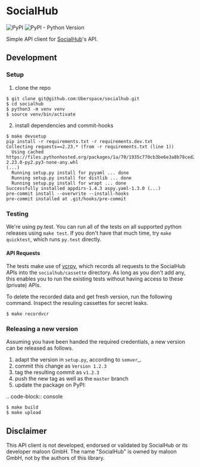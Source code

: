 # SocialHub

![PyPI](https://img.shields.io/pypi/v/socialhub)
![PyPI - Python Version](https://img.shields.io/pypi/pyversions/socialhub)

Simple API client for [SocialHub]'s API.

[SocialHub]: https://socialhub.io/

## Development

### Setup

1. clone the repo

```console
$ git clone git@github.com:Uberspace/socialhub.git
$ cd socialhub
$ python3 -m venv venv
$ source venv/bin/activate
```

2. install dependencies and commit-hooks

```console
$ make devsetup
pip install -r requirements.txt -r requirements.dev.txt
Collecting requests==2.23.* (from -r requirements.txt (line 1))
  Using cached https://files.pythonhosted.org/packages/1a/70/1935c770cb3be6e3a8b78ced23d7e0f3b187f5cbfab4749523ed65d7c9b1/requests-2.23.0-py2.py3-none-any.whl
(...)
  Running setup.py install for pyyaml ... done
  Running setup.py install for distlib ... done
  Running setup.py install for wrapt ... done
Successfully installed appdirs-1.4.3 aspy.yaml-1.3.0 (...)
pre-commit install --overwrite --install-hooks
pre-commit installed at .git/hooks/pre-commit
```

### Testing

We're using py.test. You can run all of the tests on all supported python
releases using `make test`. If you don't have that much time, try
`make quicktest`, which runs `py.test` directly.

#### API Requests

The tests make use of [vcrpy], which records all requests to the SocialHub APIs
into the `socialhub/cassette` directory. As long as you don't add any,
this enables you to run the existing tests without having access to these
(private) APIs.

To delete the recorded data and get fresh version, run the following command.
Inspect the resuling cassettes for secret leaks.

```console
$ make recordvcr
```

[vcrpy]: https://vcrpy.readthedocs.io/

### Releasing a new version

Assuming you have been handed the required credentials, a new version
can be released as follows.

1. adapt the version in ``setup.py``, according to `semver`_.
2. commit this change as ``Version 1.2.3``
3. tag the resulting commit as ``v1.2.3``
4. push the new tag as well as the ``master`` branch
5. update the package on PyPI:

.. code-block:: console

    $ make build
    $ make upload

## Disclaimer

This API client is not developed, endorsed or validated by SocialHub or its
developer maloon GmbH. The name "SocialHub" is owned by maloon GmbH, not by the
authors of this library.
